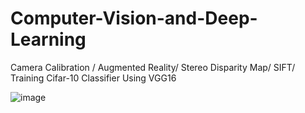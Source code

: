 # Computer-Vision-and-Deep-Learning
 Camera Calibration / Augmented Reality/ Stereo Disparity Map/ SIFT/ Training Cifar-10 Classifier Using VGG16
 
![image](https://user-images.githubusercontent.com/69034494/162558180-adf73580-5342-41b3-8d35-828f45cddc7b.png)
